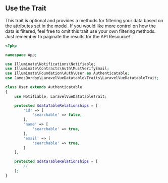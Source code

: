 ## Use the Trait

<p class="wrap-text">
This trait is optional and provides a methods for filtering your data based on the attributes set in the model. If you would like more control on how the data is filtered, feel free to omit this trait use your own filtering methods. Just remember to paginate the results for the API Resource!
</p>

```php
<?php

namespace App;

use Illuminate\Notifications\Notifiable;
use Illuminate\Contracts\Auth\MustVerifyEmail;
use Illuminate\Foundation\Auth\User as Authenticatable;
use JamesDordoy\LaravelVueDatatable\Traits\LaravelVueDatatableTrait;

class User extends Authenticatable
{
    use Notifiable, LaravelVueDatatableTrait;

    protected $dataTableRelationships = [
        'id' => [
            'searchable' => false,
        ],
        'name' => [
            'searchable' => true,
        ],
        'email' => [
            'searchable' => true,
        ]
    ];

    protected $dataTableRelationships = [
        //
    ];
}
```